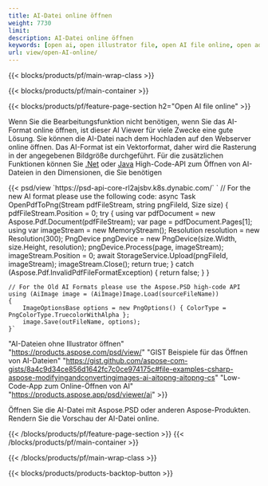 ```yaml
---
title: AI-Datei online öffnen
weight: 7730
limit: 
description: AI-Datei online öffnen
keywords: [open ai, open illustrator file, open AI file online, open adobe illustrator, preview of ai file, ai format open]
url: view/open-AI-online/
---
```


{{< blocks/products/pf/main-wrap-class >}}


{{< blocks/products/pf/main-container >}}

{{< blocks/products/pf/feature-page-section h2="Open AI file online" >}}
<p>Wenn Sie die Bearbeitungsfunktion nicht benötigen, wenn Sie das AI-Format online öffnen, ist dieser AI Viewer für viele Zwecke eine gute Lösung. Sie können die AI-Datei nach dem Hochladen auf den Webserver online öffnen. Das AI-Format ist ein Vektorformat, daher wird die Rasterung in der angegebenen Bildgröße durchgeführt. Für die zusätzlichen Funktionen können Sie <a href="/psd/net">.Net</a> oder <a href="/psd/java">Java</a> High-Code-API zum Öffnen von AI-Dateien in den Dimensionen, die Sie benötigen</p>
{{< psd/view `https://psd-api-core-rl2ajsbv.k8s.dynabic.com/` 
`	// For the new AI format please use the following code:
	async Task<bool> OpenPdfToPng(Stream pdfFileStream, string pngFileId, Size size)
	{
		pdfFileStream.Position = 0;
		try
		{
			using var pdfDocument = new Aspose.Pdf.Document(pdfFileStream);
			var page = pdfDocument.Pages[1];
			using var imageStream = new MemoryStream();
			Resolution resolution = new Resolution(300);
			PngDevice pngDevice = new PngDevice(size.Width, size.Height, resolution);
			pngDevice.Process(page, imageStream);
			imageStream.Position = 0;
			await StorageService.Upload(pngFileId, imageStream);
			imageStream.Close();
			return true;
		}
		catch (Aspose.Pdf.InvalidPdfFileFormatException)
		{
			return false;
		}
	}
	
	// For the Old AI Formats please use the Aspose.PSD high-code API
	using (AiImage image = (AiImage)Image.Load(sourceFileName))
	{
		ImageOptionsBase options = new PngOptions() { ColorType = PngColorType.TruecolorWithAlpha };
		image.Save(outFileName, options);
	}` 
"AI-Dateien ohne Illustrator öffnen" "https://products.aspose.com/psd/view/" 
"GIST Beispiele für das Öffnen von AI-Dateien" "https://gist.github.com/aspose-com-gists/8a4c9d34ce856d1642fc7c0ce974175c#file-examples-csharp-aspose-modifyingandconvertingimages-ai-aitopng-aitopng-cs" 
"Low-Code-App zum Online-Öffnen von AI" "https://products.aspose.app/psd/viewer/ai" >}}
<p>Öffnen Sie die AI-Datei mit Aspose.PSD oder anderen Aspose-Produkten. Rendern Sie die Vorschau der AI-Datei online.</p>
{{< /blocks/products/pf/feature-page-section >}}
{{< /blocks/products/pf/main-container >}}


{{< /blocks/products/pf/main-wrap-class >}}

{{< blocks/products/products-backtop-button >}}
